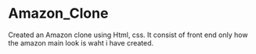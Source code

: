 # Amazon_Clone
Created an Amazon clone using Html, css. It consist of front end only how the amazon main look is waht i have created.
